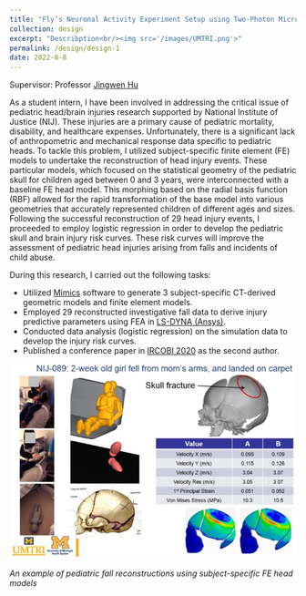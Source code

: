 ```yaml
---
title: "Fly’s Neuronal Activity Experiment Setup using Two-Photon Microscopy"
collection: design
excerpt: "Describption<br/><img src='/images/UMTRI.png'>"
permalink: /design/design-1
date: 2022-8-8
---
```


Supervisor: Professor [Jingwen Hu](https://sites.google.com/umich.edu/jingwenhu/home)  

As a student intern, I have been involved in addressing the critical issue of pediatric head/brain injuries research supported by National Institute of Justice (NIJ). These injuries are a primary cause of pediatric mortality, disability, and healthcare expenses. Unfortunately, there is a significant lack of anthropometric and mechanical response data specific to pediatric heads. To tackle this problem, I utilized subject-specific finite element (FE) models to undertake the reconstruction of head injury events. These particular models, which focused on the statistical geometry of the pediatric skull for children aged between 0 and 3 years, were interconnected with a baseline FE head model. This morphing based on the radial basis function (RBF) allowed for the rapid transformation of the base model into various geometries that accurately represented children of different ages and sizes. Following the successful reconstruction of 29 head injury events, I proceeded to employ logistic regression in order to develop the pediatric skull and brain injury risk curves. These risk curves will improve the assessment of pediatric head injuries arising from falls and incidents of child abuse.  

  
During this research, I carried out the following tasks:  
* Utilized [Mimics](https://www.materialise.com/en/healthcare/mimics-innovation-suite/mimics) software to generate 3 subject-specific CT-derived geometric models and finite element models.
* Employed 29 reconstructed investigative fall data to derive injury predictive parameters using FEA in [LS-DYNA (Ansys)](https://www.ansys.com/products/structures/ansys-ls-dyna).
* Conducted data analysis (logistic regression) on the simulation data to develop the injury risk curves.
* Published a conference paper in [IRCOBI 2020](http://www.ircobi.org/wordpress/downloads/irc20-asia/pdf-files/2046a.pdf) as the second author.
 
![An example of pediatric fall reconstructions using subject-specific FE head models](../images/UMTRI.png)  
<p align="left"><i>An example of pediatric fall reconstructions using subject-specific FE head models</i></p>
